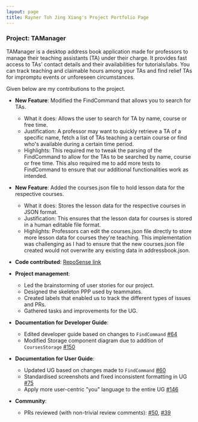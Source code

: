 ```yaml
---
layout: page
title: Rayner Toh Jing Xiang's Project Portfolio Page
---
```


### Project: TAManager

TAManager is a desktop address book application made for professors to manage their teaching assistants (TA) under their charge. It provides fast access to TAs' contact details and their availabilities for tutorials/labs. You can track teaching and claimable hours among your TAs and find relief TAs for impromptu events or unforeseen circumstances.

Given below are my contributions to the project.

* **New Feature**: Modified the FindCommand that allows you to search for TAs.
    * What it does: Allows the user to search for TA by name, course or free time.
    * Justification: A professor may want to quickly retrieve a TA of a specific name, fetch a list of TAs teaching a certain course or find who's available during a certain time period.
    * Highlights: This required me to tweak the parsing of the FindCommand to allow for the TAs to be searched by name, course or free time.
      This also required me to add more tests to FindCommand to ensure that our additional functionalities work as intended.

* **New Feature**: Added the courses.json file to hold lesson data for the respective courses.
    * What it does: Stores the lesson data for the respective courses in JSON format.
    * Justification: This ensures that the lesson data for courses is stored in a human editable file format.
    * Highlights: Professors can edit the courses.json file directly to store more lesson data for courses they're teaching.
      This implementation was challenging as I had to ensure that the new courses.json file created would not overwrite any existing data in addressbook.json.


* **Code contributed**: [RepoSense link](https://nus-cs2103-ay2324s1.github.io/tp-dashboard/?search=raynertjx&breakdown=true)


* **Project management**:
    * Led the brainstorming of user stories for our project.
    * Designed the skeleton PPP used by teammates.
    * Created labels that enabled us to track the different types of issues and PRs.
    * Gathered tasks and improvements for the UG.

* **Documentation for Developer Guide**:
    * Edited developer guide based on changes to `FindCommand` [\#64](https://github.com/AY2324S1-CS2103T-T10-1/tp/pull/64)
    * Modified Storage component diagram due to addition of `CoursesStorage` [\#150](https://github.com/AY2324S1-CS2103T-T10-1/tp/pull/150)
  
* **Documentation for User Guide**:
    * Updated UG based on changes made to `FindCommand` [\#60](https://github.com/AY2324S1-CS2103T-T10-1/tp/pull/60)
    * Standardised screenshots and fixed inconsistent formatting in UG [\#75](https://github.com/AY2324S1-CS2103T-T10-1/tp/pull/75)
    * Apply more user-centric "you" language to the entire UG [\#146](https://github.com/AY2324S1-CS2103T-T10-1/tp/pull/146)

* **Community**:
    * PRs reviewed (with non-trivial review comments): [\#50](https://github.com/AY2324S1-CS2103T-T10-1/tp/pull/50), [\#39](https://github.com/AY2324S1-CS2103T-T10-1/tp/pull/39)
